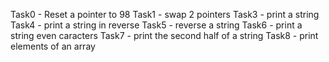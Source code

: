 Task0 - Reset a pointer to 98
Task1 - swap 2 pointers
Task3 - print a string
Task4 - print a string in reverse
Task5 - reverse a string
Task6 - print a string even caracters
Task7 - print the second half of a string
Task8 - print elements of an array